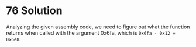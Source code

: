 # 76 Solution
Analyzing the given assembly code, we need to figure out what the function returns when called with the argument 0x6fa, which is `0x6fa - 0x12 = 0x6e8`.
